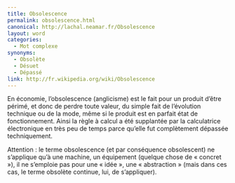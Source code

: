 ```yaml
---
title: Obsolescence
permalink: obsolescence.html
canonical: http://lachal.neamar.fr/Obsolescence
layout: word
categories:
  - Mot complexe
synonyms:
  - Obsolète
  - Désuet
  - Dépassé
link: http://fr.wikipedia.org/wiki/Obsolescence
---
```


En économie, l’obsolescence (anglicisme) est le fait pour un produit d’être périmé, et donc de perdre toute valeur, du simple fait de l’évolution technique ou de la mode, même si le produit est en parfait état de fonctionnement. Ainsi la règle à calcul a été supplantée par la calculatrice électronique en très peu de temps parce qu’elle fut complètement dépassée techniquement.

Attention : le terme obsolescence (et par conséquence obsolescent) ne s’applique qu’à une machine, un équipement (quelque chose de « concret »), il ne s’emploie pas pour une « idée », une « abstraction » (mais dans ces cas, le terme obsolète continue, lui, de s’appliquer).

